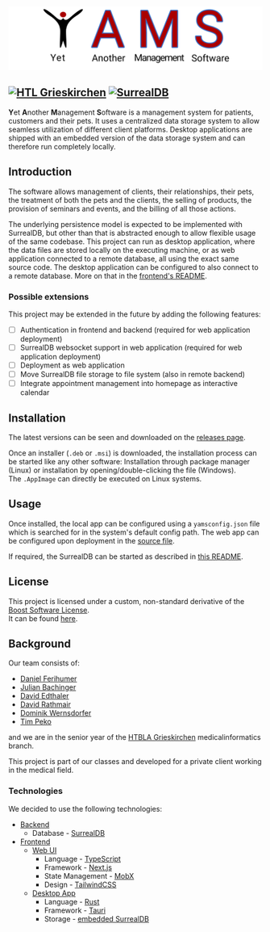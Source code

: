 ![YAMS Banner](resources/banner.png)

[![HTL Grieskirchen](https://img.shields.io/badge/Education-HTL%20Grieskirchen-ffffff?style=flat&logo=internetarchive&logoColor=ffffff)](https://htl-grieskirchen.net)
[![SurrealDB](https://img.shields.io/badge/built%20on-SurrealDB-9600ff?style=flat&logo=surrealdb&labelColor=ff00a0&logoColor=171a21)](https://surrealdb.com)
---

**Y**et **A**nother **M**anagement **S**oftware is a management system for patients, customers and their pets.
It uses a centralized data storage system to allow seamless utilization of different client platforms. Desktop
applications are shipped with an embedded version of the data storage system and can therefore run completely locally.

## Introduction

The software allows management of clients, their relationships, their pets, the treatment
of both the pets and the clients, the selling of products, the provision of seminars and events, and the billing
of all those actions.

The underlying persistence model is expected to be implemented with SurrealDB, but other than that is abstracted
enough to allow flexible usage of the same codebase. This project can run as desktop application, where the data files
are stored locally on the executing machine, or as web application connected to a remote database, all using the exact
same source code. The desktop application can be configured to also connect to a remote database. More on that in
the [frontend's README](frontend/README.md).

### Possible extensions

This project may be extended in the future by adding the following features:

- [ ] Authentication in frontend and backend (required for web application deployment)
- [ ] SurrealDB websocket support in web application (required for web application deployment)
- [ ] Deployment as web application
- [ ] Move SurrealDB file storage to file system (also in remote backend)
- [ ] Integrate appointment management into homepage as interactive calendar

## Installation

The latest versions can be seen and downloaded on the
[releases page](https://github.com/HTBLA-Grieskirchen/YAMS/releases).

Once an installer (`.deb` or `.msi`) is downloaded, the installation process can be started like any other software:
Installation through package manager (Linux) or installation by opening/double-clicking the file (Windows).  
The `.AppImage` can directly be executed on Linux systems.

## Usage

Once installed, the local app can be configured using a `yamsconfig.json` file which is searched for in the
system's default config path. The web app can be configured upon deployment in the
[source file](frontend/src/config/config.json).

If required, the SurrealDB can be started as described in [this README](backend/README.md).

## License

This project is licensed under a custom, non-standard derivative of the
[Boost Software License](https://www.boost.org/users/license.html).   
It can be found [here](LICENSE).

## Background

Our team consists of:

- [Daniel Ferihumer](https://github.com/FerihumerD180104)
- [Julian Bachinger](https://github.com/jbachinger18)
- [David Edthaler](https://github.com/EdtDavid)
- [David Rathmair](https://github.com/drathmair)
- [Dominik Wernsdorfer](https://github.com/domiiii1320)
- [Tim Peko](https://github.com/TimerErTim)

and we are in the senior year of the [HTBLA Grieskirchen](https://htl-grieskirchen.net) medicalinformatics branch.

This project is part of our classes and developed for a private client working in the medical field.

### Technologies

We decided to use the following technologies:

- [Backend](backend)
  - Database - [SurrealDB](https://surrealdb.com)
- [Frontend](frontend)
  - [Web UI](frontend/src)
    - Language - [TypeScript](https://www.typescriptlang.org/)
    - Framework - [Next.js](https://nextjs.org/)
    - State Management - [MobX](https://mobx.js.org/)
    - Design - [TailwindCSS](https://mobx.js.org/)
  - [Desktop App](frontend/src-tauri)
    - Language - [Rust](https://rust-lang.org)
    - Framework - [Tauri](https://tauri.app)
    - Storage - [embedded SurrealDB](https://crates.io/crates/surrealdb)


